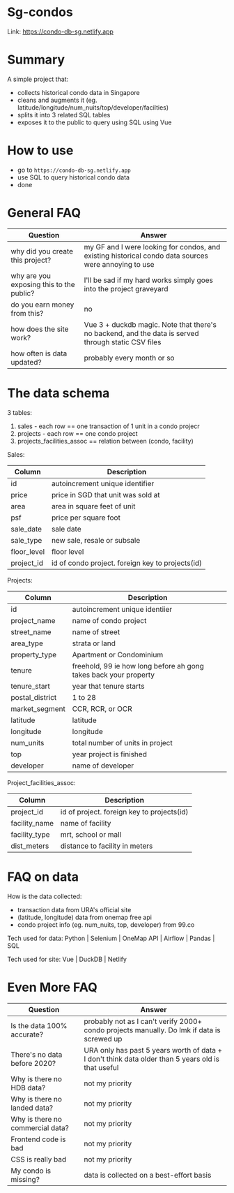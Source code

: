 # Sg-condos

Link: https://condo-db-sg.netlify.app

# Summary

A simple project that:
- collects historical condo data in Singapore
- cleans and augments it (eg. latitude/longitude/num_nuits/top/developer/facilties)
- splits it into 3 related SQL tables
- exposes it to the public to query using SQL using Vue

# How to use
- go to `https://condo-db-sg.netlify.app`
- use SQL to query historical condo data
- done

# General FAQ

| Question | Answer |
| --- | --- |
| why did you create this project? | my GF and I were looking for condos, and existing historical condo data sources were annoying to use |
| why are you exposing this to the public? | I'll be sad if my hard works simply goes into the project graveyard |
| do you earn money from this? | no |
| how does the site work? | Vue 3 + duckdb magic. Note that there's no backend, and the data is served through static CSV files |
| how often is data updated? | probably every month or so |

# The data schema

3 tables:
1) sales - each row == one transaction of 1 unit in a condo projecr
2) projects - each row == one condo project 
3) projects_facilities_assoc == relation between (condo, facility)

Sales:

| Column | Description |
| --- | --- |
| id | autoincrement unique identifier |
| price | price in SGD that unit was sold at |
| area | area in square feet of unit | 
| psf | price per square foot |
| sale_date | sale date | 
| sale_type | new sale, resale or subsale |
| floor_level | floor level |
| project_id | id of condo project. foreign key to projects(id) |

Projects:

| Column | Description |
| --- | --- |
| id | autoincrement unique identiier |
| project_name | name of condo project |
| street_name | name of street | 
| area_type | strata or land |
| property_type | Apartment or Condominium |
| tenure | freehold, 99 ie how long before ah gong takes back your property |
| tenure_start | year that tenure starts |
| postal_district | 1 to 28 |
| market_segment | CCR, RCR, or OCR |
| latitude | latitude |
| longitude | longitude |
| num_units | total number of units in project | 
| top | year project is finished |
| developer | name of developer |

Project_facilities_assoc:

| Column | Description |
| --- | --- |
| project_id | id of project. foreign key to projects(id) |
| facility_name | name of facility |
| facility_type | mrt, school or mall |
| dist_meters | distance to facility in meters |

# FAQ on data

How is the data collected:
- transaction data from URA's official site
- (latitude, longitude) data from onemap free api
- condo project info (eg. num_nuits, top, developer) from 99.co

Tech used for data: Python | Selenium | OneMap API | Airflow | Pandas | SQL

Tech used for site: Vue | DuckDB | Netlify

# Even More FAQ

| Question | Answer |
| --- | --- |
| Is the data 100% accurate? | probably not as I can't verify 2000+ condo projects manually. Do lmk if data is screwed up |
| There's no data before 2020? | URA only has past 5 years worth of data + I don't think data older than 5 years old is that useful |
| Why is there no HDB data? | not my priority |
| Why is there no landed data? | not my priority |
| Why is there no commercial data? | not my priority |
| Frontend code is bad | not my priority |
| CSS is really bad | not my priority |
| My condo is missing? | data is collected on a best-effort basis |